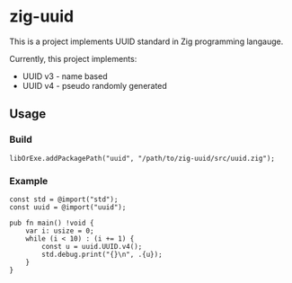 # zig-uuid

This is a project implements UUID standard in Zig programming langauge.

Currently, this project implements:

* UUID v3 - name based
* UUID v4 - pseudo randomly generated

## Usage

### Build

```zig
libOrExe.addPackagePath("uuid", "/path/to/zig-uuid/src/uuid.zig");
```

### Example

```zig
const std = @import("std");
const uuid = @import("uuid");

pub fn main() !void {
    var i: usize = 0;
    while (i < 10) : (i += 1) {
        const u = uuid.UUID.v4();
        std.debug.print("{}\n", .{u});
    }
}
```
